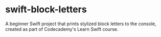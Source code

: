 # swift-block-letters
A beginner Swift project that prints stylized block letters to the console, created as part of Codecademy's Learn Swift course.
